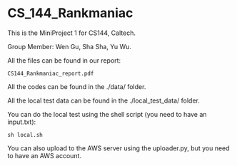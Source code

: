 # CS_144_Rankmaniac

This is the MiniProject 1 for CS144, Caltech.

Group Member: Wen Gu, Sha Sha, Yu Wu.

All the files can be found in our report:

    CS144_Rankmaniac_report.pdf

All the codes can be found in the ./data/ folder.

All the local test data can be found in the ./local_test_data/ folder.

You can do the local test using the shell script (you need to have an input.txt):

    sh local.sh

You can also upload to the AWS server using the uploader.py, but you need to have an AWS account.
